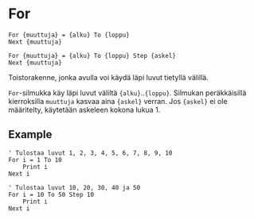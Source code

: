 <!--structure-->
For
===

```eppabasic
For {muuttuja} = {alku} To {loppu}
Next {muuttuja}

For {muuttuja} = {alku} To {loppu} Step {askel}
Next {muuttuja}
```

Toistorakenne, jonka avulla voi käydä läpi luvut tietyllä välillä.

`For`-silmukka käy läpi luvut väliltä `{alku}`..`{loppu}`.
Silmukan peräkkäisillä kierroksilla `muuttuja` kasvaa aina `{askel}` verran.
Jos `{askel}` ei ole määritelty, käytetään askeleen kokona lukua 1.

Example
---------
```eppabasic
' Tulostaa luvut 1, 2, 3, 4, 5, 6, 7, 8, 9, 10
For i = 1 To 10
    Print i
Next i
```
```eppabasic
' Tulostaa luvut 10, 20, 30, 40 ja 50
For i = 10 To 50 Step 10
    Print i
Next i
```
